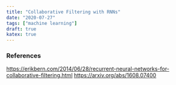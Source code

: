 ```yaml
---
title: "Collaborative Filtering with RNNs"
date: "2020-07-27"
tags: ["machine learning"]
draft: true
katex: true
---
```


### References
https://erikbern.com/2014/06/28/recurrent-neural-networks-for-collaborative-filtering.html
https://arxiv.org/abs/1608.07400
